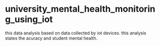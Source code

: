 # university_mental_health_monitoring_using_iot
this data analysis based on data collected by iot devices.
this analysis states the acuracy and student mental health.
